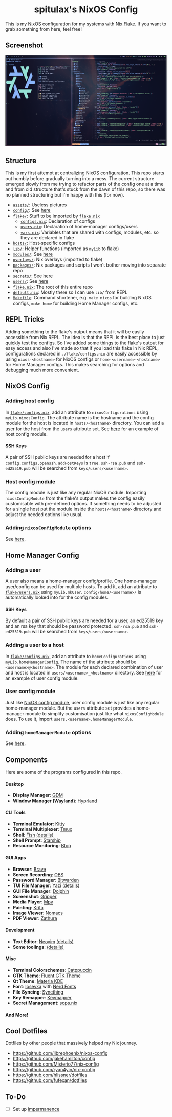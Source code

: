 <h1 align="center">spitulax's NixOS Config</h1>

This is my [NixOS] configuration for my systems with [Nix Flake]. If you want to grab something from
here, feel free!

## Screenshot

![](./assets/screenshot.png)

## Structure

This is my first attempt at centralizing NixOS configuration. This repo starts out humbly before
gradually turning into a mess. The current structure emerged slowly from me trying to refactor parts
of the config one at a time and from old structure that's stuck from the dawn of this repo, so there
was no planned structuring but I'm happy with this (for now).

- [`assets/`](./assets): Useless pictures
- [`config/`](./config): See [here](./config/README.md)
- [`flake/`](./flake): Stuff to be imported by [`flake.nix`](./flake.nix)
  - [`configs.nix`](./flake/configs.nix): Declaration of configs
  - [`users.nix`](./flake/users.nix): Declaration of home-manager configs/users
  - [`vars.nix`](./flake/vars.nix): Variables that are shared with configs, modules, etc. so they
    are declared in flake
- [`hosts/`](./hosts): Host-specific configs
- [`lib/`](./lib): Helper functions (imported as `myLib` to flake)
- [`modules/`](./modules): See [here](./modules/README.md)
- [`overlays/`](./overlays): Nix overlays (imported to flake)
- [`packages/`](./packages): Nix packages and scripts I won't bother moving into separate repo
- [`secrets/`](./secrets): See [here](./secrets/README.md)
- [`users/`](./users): See [here](./users/README.md)
- [`flake.nix`](./flake.nix): The root of this entire repo
- [`default.nix`](./default.nix): Mostly there so I can use `lib/` from REPL
- [`Makefile`](./Makefile): Command shortener, e.g. `make nixos` for building NixOS configs,
  `make home` for building Home Manager configs, etc.

## REPL Tricks

Adding something to the flake's output means that it will be easily accessible from Nix REPL. The
idea is that the REPL is the best place to just quickly test the configs. So I've added some things
to the flake's output for easy access and also I've made so that if you load this flake in Nix REPL,
configurations declared in `./flake/configs.nix` are easily accessible by using `nixos-<hostname>`
for NixOS configs or `home-<username>-<hostname>` for Home Manager configs. This makes searching for
options and debugging much more convenient.

## NixOS Config

### Adding host config

In [`flake/configs.nix`], add an attribute to `nixosConfigurations` using `myLib.nixosConfig`. The
attribute name is the hostname and the config module for the host is located in `hosts/<hostname>`
directory. You can add a user for the host from the `users` attribute set. See
[here](./hosts/barbatos/default.nix) for an example of host config module.

#### SSH Keys

A pair of SSH public keys are needed for a host if `config.configs.openssh.addHostKeys` is `true`.
`ssh-rsa.pub` and `ssh-ed25519.pub` will be searched from `keys/users/<username>`.

### Host config module

The config module is just like any regular NixOS module. Importing `nixosConfigModule` from the
flake's output makes the config easily customisable with pre-defined options. If something needs to
be adjusted for a single host put the module inside the `hosts/<hostname>` directory and adjust the
needed options like usual.

### Adding `nixosConfigModule` options

See [here](./config/README.md).

## Home Manager Config

### Adding a user

A user also means a home-manager config/profile. One home-manager user/config can be used for
multiple hosts. To add it, add an attribute to [`flake/users.nix`] using `myLib.mkUser`.
`config/home/<username>/` is automatically looked into for the config modules.

#### SSH Keys

By default a pair of SSH public keys are needed for a user, an ed25519 key and an rsa key that
should be password protected. `ssh-rsa.pub` and `ssh-ed25519.pub` will be searched from
`keys/users/<username>`.

### Adding a user to a host

In [`flake/configs.nix`], add an attribute to `homeConfigurations` using `myLib.homeManagerConfig`.
The name of the attribute should be `<username>@<hostname>`. The module for each declared
combination of user and host is located in `users/<username>_<hostname>` directory. See
[here](./users/bintang_barbatos/default.nix) for an example of user config module.

### User config module

Just like [NixOS config module](#nixos-config), user config module is just like any regular
home-manager module. But the `users` attribute set provides a home-manager module to simplify
customisation just like what `nixosConfigModule` does. To use it, import
`users.<username>.homeManagerModule`.

### Adding `homeManagerModule` options

See [here](./config/README.md).

## Components

Here are some of the programs configured in this repo.

#### Desktop

- **Display Manager**: [GDM]
- **Window Manager (Wayland)**: [Hyprland]

#### CLI Tools

- **Terminal Emulator**: [Kitty]
- **Terminal Multiplexer**: [Tmux]
- **Shell**: [Fish] [(details)](./config/home/bintang/cli/fish/README.md)
- **Shell Prompt**: [Starship]
- **Resource Monitoring**: [Btop]

#### GUI Apps

- **Browser**: [Brave]
- **Screen Recording**: [OBS]
- **Password Manager**: [Bitwarden]
- **TUI File Manager**: [Yazi] [(details)](./config/home/bintang/yazi/README.md)
- **GUI File Manager**: [Dolphin]
- **Screenshot**: [Gripper]
- **Media Player**: [Mpv]
- **Painting**: [Krita]
- **Image Viewer**: [Nomacs]
- **PDF Viewer**: [Zathura]

#### Development

- **Text Editor**: [Neovim] [(details)](./config/home/bintang/nvim/README.md)
- **Some toolings**: [(details)](./config/home/bintang/dev.nix)

#### Misc

- **Terminal Colorschemes**: [Catppuccin]
- **GTK Theme**: [Fluent GTK Theme]
- **Qt Theme**: [Materia KDE]
- **Font**: [Iosevka] with [Nerd Fonts]
- **File Syncing**: [Syncthing]
- **Key Remapper**: [Keymapper]
- **Secret Management**: [sops.nix]

#### And More!

## Cool Dotfiles

Dotfiles by other people that massively helped my Nix journey.

- <https://github.com/librephoenix/nixos-config>
- <https://github.com/jakehamilton/config>
- <https://github.com/Misterio77/nix-config>
- <https://github.com/ryan4yin/nix-config>
- <https://github.com/hlissner/dotfiles>
- <https://github.com/fufexan/dotfiles>

## To-Do

- [ ] Set up [impermanence](https://github.com/nix-community/impermanence)

[NixOS]: https://nixos.org/
[Nix Flake]: https://nixos.wiki/wiki/Flakes
[SDDM]: https://github.com/sddm/sddm
[Kitty]: https://github.com/kovidgoyal/kitty
[Fish]: https://github.com/fish-shell/fish-shell
[Starship]: https://github.com/starship/starship
[Btop]: https://github.com/aristocratos/btop
[Brave]: https://brave.com/
[OBS]: https://obsproject.com/
[Bitwarden]: https://bitwarden.com/
[Neovim]: https://github.com/neovim/neovim
[Godot Engine]: https://github.com/godotengine/godot
[Catppuccin]: https://github.com/catppuccin/catppuccin
[Iosevka]: https://github.com/be5invis/Iosevka
[Nerd Fonts]: https://github.com/ryanoasis/nerd-fonts
[Syncthing]: https://github.com/syncthing/syncthing
[Keymapper]: https://github.com/houmain/keymapper
[Hyprland]: https://github.com/hyprwm/Hyprland
[Tmux]: https://github.com/tmux/tmux
[Dolphin]: https://apps.kde.org/dolphin
[Gripper]: https://github.com/spitulax/gripper
[Mpv]: https://mpv.io/
[Krita]: https://krita.org/
[Nomacs]: https://nomacs.org/
[Zathura]: https://git.pwmt.org/pwmt/zathura
[GDM]: https://wiki.gnome.org/Projects/GDM
[Fluent GTK Theme]: https://github.com/vinceliuice/Fluent-gtk-theme
[Materia KDE]: https://github.com/PapirusDevelopmentTeam/materia-kde
[sops.nix]: https://github.com/Mic92/sops-nix
[Yazi]: https://github.com/sxyazi/yazi
[`flake/configs.nix`]: ./flake/configs.nix
[`flake/users.nix`]: ./flake/users.nix
